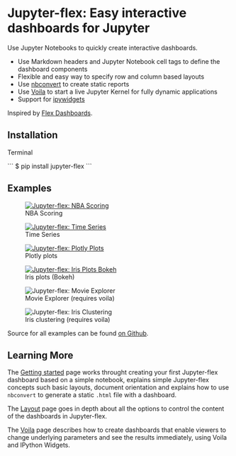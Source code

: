 # Jupyter-flex: Easy interactive dashboards for Jupyter

Use Jupyter Notebooks to quickly create interactive dashboards.

- Use Markdown headers and Jupyter Notebook cell tags to define the dashboard components
- Flexible and easy way to specify row and column based layouts
- Use [nbconvert](https://nbconvert.readthedocs.io/en/latest/) to create static reports
- Use [Voila](https://github.com/voila-dashboards/voila) to start a live Jupyter Kernel for fully dynamic applications
- Support for [ipywidgets](https://ipywidgets.readthedocs.io/en/latest/)

Inspired by [Flex Dashboards](https://rmarkdown.rstudio.com/flexdashboard/).

## Installation

<p class="code-header">Terminal</p>
```
$ pip install jupyter-flex
```

## Examples

<div class="image-grid-row">
  <figure class="image-card">
    <a href="/examples/nba-scoring.html">
        <img src="/assets/img/nba-scoring.png" alt="Jupyter-flex: NBA Scoring">
    </a>
    <figcaption>NBA Scoring</figcaption>
  </figure>
  <figure class="image-card">
    <a href="/examples/time-series.html">
        <img src="/assets/img/time-series.png" alt="Jupyter-flex: Time Series">
    </a>
    <figcaption>Time Series</figcaption>
  </figure>
</div>

<div class="image-grid-row">
  <figure class="image-card">
    <a href="/examples/plotly-plots.html">
        <img src="/assets/img/plotly-plots.png" alt="Jupyter-flex: Plotly Plots">
    </a>
    <figcaption>Plotly plots</figcaption>
  </figure>
  <figure class="image-card">
    <a href="/examples/iris-plots.html">
        <img src="/assets/img/iris-plots-bokeh.png" alt="Jupyter-flex: Iris Plots Bokeh">
    </a>
    <figcaption>Iris plots (Bokeh) </figcaption>
  </figure>
</div>

<div class="image-grid-row">
  <figure class="image-card">
    <!-- <a href="/examples/time-series.html"> -->
        <img src="/assets/img/movie-explorer.png" alt="Jupyter-flex: Movie Explorer">
    <!-- </a> -->
    <figcaption>Movie Explorer (requires voila)</figcaption>
  </figure>

  <figure class="image-card">
    <!-- <a href="/examples/time-series.html"> -->
        <img src="/assets/img/iris-clustering.png" alt="Jupyter-flex: Iris Clustering">
    <!-- </a> -->
    <figcaption>Iris clustering (requires voila)</figcaption>
  </figure>
</div>

Source for all examples can be found [on Github](https://github.com/danielfrg/jupyter-flex/tree/master/examples).

## Learning More

The [Getting started](/getting-started) page works throught creating your first Jupyter-flex dashboard based on a simple notebook,
explains simple Jupyter-flex concepts such basic layouts, document orientation
and explains how to use `nbconvert` to generate a static `.html` file with a dashboard.

The [Layout](/layout) page goes in depth about all the options to control the content of the dashboards in Jupyter-flex.

The [Voila](/voila-ipywidgets) page describes how to create dashboards that enable viewers to change underlying parameters and see the results immediately,
using Voila and IPython Widgets.
